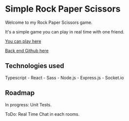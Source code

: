 # Simple Rock Paper Scissors

Welcome to my Rock Paper Scissors game.

It's a simple game you can play in real time with one friend.

[You can play here](https://rockpaperscissors-game.herokuapp.com/)

[Back end Github here](https://github.com/Nicolas-Baudvin/rock-paper-scissors-back)

## Technologies used

Typescript - React - Sass - Node.js - Express.js - Socket.io

## Roadmap

In progress: Unit Tests.

ToDo: Real Time Chat in each rooms.